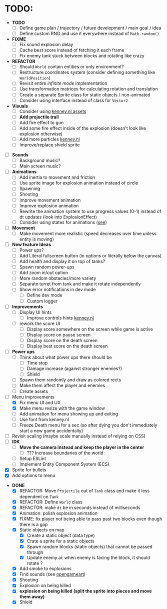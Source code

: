 # TODO:

- **TODO**
    - [ ] Define game plan / trajectory / future development / main goal / idea
    - [ ] Define custom RNG and use it everywhere instead of `Math.random()`
- **FIXME**
    - [ ] Fix sound explosion delay
    - [ ] Cache best score instead of fetching it each frame
    - [ ] Fix enemy tank stuck between blocks and rotating like crazy
- **REFACTOR**
    - [ ] Should `World` contain entities or only environment?
    - [ ] Restructure coordinates system (consider defining something like `WorldPosition`)
    - [ ] Revisit entire *infinite mode* implementation
    - [ ] Use transformation matrices for calculating rotation and translation
    - [ ] Create a separate Sprite class for static objects / non-animated
    - [ ] Consider using interface instead of class for `Vector2`
- **Visuals**
    - [ ] Consider using [kenney.nl assets](https://kenney.nl/assets/top-down-tanks-redux)
    - [ ] **Add projectile trail**
    - [ ] Add fire effect to gun
    - [ ] Add some fire effect inside of the explosion (doesn't look like explosion otherwise)
    - [ ] Add more particles [kenney.nl](https://kenney.nl/assets/particle-pack)
    - [ ] Improve/replace shield sprite
- [ ] **Sounds**
    - [ ] Background music?
    - [ ] Main screen music?
- [ ] **Animations**
    - [ ] Add inertia to movement and friction
    - [ ] Use sprite image for explosion animation instead of circle
    - [ ] Spawning
    - [ ] Shooting
    - [ ] Improve movement animation
    - [ ] Improve explosion animation
    - [ ] Rewrite the animation system to use progress values (0-1) instead of dt updates (look into ExplosionEffect)
    - [ ] Consider using states for animations ([see](https://www.youtube.com/watch?v=e3LGFrHqqiI))
- [ ] **Movement**
    - [ ] Make movement more realistic (speed decreases over time unless entity is moving)
- [ ] **New feature Ideas**
    - [ ] Power ups?
    - [ ] Add Literal fullscreen button (in options or literally below the canvas)
    - [ ] Add health and display it on top of tanks?
    - [ ] Spawn random power-ups
    - [ ] Add zoom in/out option
    - [ ] More random obstacles/more variety
    - [ ] Separate turret from tank and make it rotate independently
    - [ ] Show error notifications in dev mode
        - [ ] Define dev mode
        - [ ] Custom logger
- [ ] **Improvements**
    - [ ] Display UI hints
        - [ ] Improve controls hints [kenney.nl](https://kenney.nl/assets/input-prompts)
    - [ ] rework the score UI
        - [ ] Display score somewhere on the screen while game is active
        - [ ] Display score on pause screen
        - [ ] Display score on the death screen
        - [ ] Display best score on the death screen
- [ ] **Power ups**
    - [ ] Think about what power ups there should be
        - [ ] Time stop
        - [ ] Damage increase (against stronger enemies?)
        - [ ] Shield
    - [ ] Spawn them randomly and draw as colored rects
    - [ ] Make them affect the player and enemies
    - [ ] Create assets
- [ ] Menu improvements
    - [x] Fix menu UI and UX
    - [x] Make menu resize with the game window
    - [ ] Add animation for menu showing up and exiting
    - [ ] Use font from kenney.nl
    - [ ] Freeze Death menu for a sec (so after dying you don't immediately start a new game accidentally)
- [ ] Revisit scaling (maybe scale manually instead of relying on CSS)
- [ ] **IDK**
    - [ ] **Move the camera instead and keep the player in the center**
        - [ ] ??? Increase boundaries of the world
    - [ ] Setup ESLint
    - [ ] Implement Entity Component System (ECS)
- [x] Sprite for bullets
- [x] Add options to menu
- **DONE**
    - [x] REFACTOR: Move `Projectile` out of `Tank` class and make it less dependent on `Tank`
    - [x] REFACTOR: Define `World` class
    - [x] REFACTOR: make `dt` be in seconds instead of milliseconds
    - [x] Animation: polish explosion animation
    - [x] FIXME: fix player not being able to pass past two blocks even though there is a gap
    - [x] Static objects on map
        - [x] Create a static object (data type)
        - [x] Crate a sprite for a static objects
        - [x] Spawn random blocks (static objects) that cannot be passed through
        - [x] Update enemy ai: when enemy is facing the block, it should rotate ?
    - [x] Add smoke to explosions
    - [x] Find sounds (see [opengameart](https://opengameart.org/art-search-advanced?keys=&field_art_type_tid%5B%5D=12&sort_by=count&sort_order=DESC))
    - [x] Shooting
    - [x] Explosion on being killed
    - [x] **explosion on being killed (split the sprite into pieces and move them away)**
    - [x] Shield

